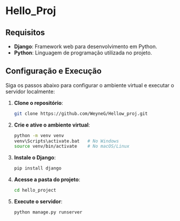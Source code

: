 # Hello_Proj

## Requisitos

- **Django**: Framework web para desenvolvimento em Python.
- **Python**: Linguagem de programação utilizada no projeto.

## Configuração e Execução

Siga os passos abaixo para configurar o ambiente virtual e executar o servidor localmente:

1. **Clone o repositório**:
    ```bash
    git clone https://github.com/WeyneG/Hellow_proj.git
    ```

2. **Crie e ative o ambiente virtual**:
    ```bash
    python -m venv venv
    venv\Scripts\activate.bat   # No Windows
    source venv/bin/activate    # No macOS/Linux
    ```

3. **Instale o Django**:
    ```bash
    pip install django
    ```

4. **Acesse a pasta do projeto**:
    ```bash
    cd hello_project
    ```

5. **Execute o servidor**:
    ```bash
    python manage.py runserver
    ```

